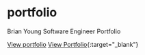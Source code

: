 # portfolio
Brian Young Software Engineer Portfolio

<a href="http://brianyoungdev.io" target="_blank">View portfolio</a>
[View Portfolio](http://brianyoungdev.io){:target="_blank"}
